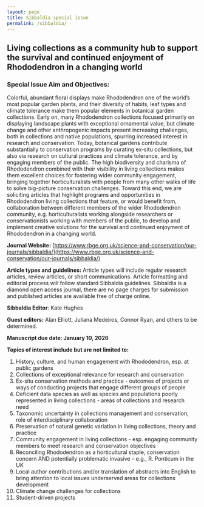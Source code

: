 ```yaml
---
layout: page
title: Sibbaldia special issue
permalink: /sibbaldia/
---
```


## Living collections as a community hub to support the survival and continued enjoyment of Rhododendron in a changing world

### Special Issue Aim and Objectives:
Colorful, abundant floral displays make Rhododendron one of the world’s most popular garden plants, and their diversity of habits, leaf types and climate tolerance make them popular elements in botanical garden collections. Early on, many Rhododendron collections focused primarily on displaying landscape plants with exceptional ornamental value, but climate change and other anthropogenic impacts present increasing challenges, both in collections and native populations, spurring increased interest in research and conservation. Today, botanical gardens contribute substantially to conservation programs by curating ex-situ collections, but also via research on cultural practices and climate tolerance, and by engaging members of the public. The high biodiversity and charisma of Rhododendron combined with their visibility in living collections makes them excellent choices for fostering wider community engagement, bringing together horticulturalists with people from many other walks of life to solve big-picture conservation challenges. Toward this end, we are soliciting articles that highlight programs and opportunities in Rhododendron living collections that feature, or would benefit from, collaboration between different members of the wider Rhododendron community, e.g. horticulturalists working alongside researchers or conservationists working with members of the public, to develop and implement creative solutions for the survival and continued enjoyment of Rhododendron in a changing world. 

**Journal Website:** [https://www.rbge.org.uk/science-and-conservation/our-journals/sibbaldia/](https://www.rbge.org.uk/science-and-conservation/our-journals/sibbaldia/)
 
**Article types and guidelines:** Article types will include regular research articles, review articles, or short communications. Article formatting and editorial process will follow standard Sibbaldia guidelines. Sibbaldia is a diamond open access journal, there are no page charges for submission and published articles are available free of charge online. 
 
**Sibbaldia Editor**: Kate Hughes 
 
**Guest editors:** Alan Elliott, Juliana Medeiros, Connor Ryan, and others to be determined. 
 
**Manuscript due date: January 10, 2026** 
 
**Topics of interest include but are not limited to:**
1.	History, culture, and human engagement with Rhododendron, esp. at public gardens 
2.	Collections of exceptional relevance for research and conservation 
3.	Ex-situ conservation methods and practice - outcomes of projects or ways of conducting projects that engage different groups of people 
4.	Deficient data species as well as species and populations poorly represented in living collections - areas of collections and research need 
5.	Taxonomic uncertainty in collections management and conservation, role of interdisciplinary collaboration 
6.	Preservation of natural genetic variation in living collections, theory and practice  
7.	Community engagement in living collections - esp. engaging community members to meet research and conservation objectives 
8.	Reconciling Rhododendron as a horticultural staple, conservation concern AND potentially problematic invasive – e.g., R. Ponticum in the UK 
9.	Local author contributions and/or translation of abstracts into English to bring attention to local issues underserved areas for collections development 
10.	Climate change challenges for collections 
11.	Student-driven projects 
